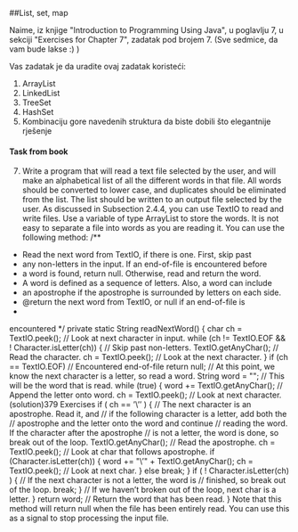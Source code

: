 ##List, set, map

Naime, iz knjige "Introduction to Programming Using Java", u poglavlju 7, u sekciji "Exercises for Chapter 7", zadatak pod brojem 7.
(Sve sedmice, da vam bude lakse :) )

Vas zadatak je da uradite ovaj zadatak koristeći:
1. ArrayList
2. LinkedList
3. TreeSet
4. HashSet
5. Kombinaciju gore navedenih struktura da biste dobili što elegantnije rješenje

#### Task from book
7. Write a program that will read a text file selected by the user, and will make an alphabetical
list of all the different words in that file. All words should be converted to lower case, and
duplicates should be eliminated from the list. The list should be written to an output file
selected by the user. As discussed in Subsection 2.4.4, you can use TextIO to read and
write files. Use a variable of type ArrayList<String> to store the words. It is not easy to
separate a file into words as you are reading it. You can use the following method:
/**
* Read the next word from TextIO, if there is one. First, skip past
* any non-letters in the input. If an end-of-file is encountered before
* a word is found, return null. Otherwise, read and return the word.
* A word is defined as a sequence of letters. Also, a word can include
* an apostrophe if the apostrophe is surrounded by letters on each side.
* @return the next word from TextIO, or null if an end-of-file is
*
encountered
*/
private static String readNextWord() {
char ch = TextIO.peek(); // Look at next character in input.
while (ch != TextIO.EOF && ! Character.isLetter(ch)) {
// Skip past non-letters.
TextIO.getAnyChar(); // Read the character.
ch = TextIO.peek();
// Look at the next character.
}
if (ch == TextIO.EOF) // Encountered end-of-file
return null;
// At this point, we know the next character is a letter, so read a word.
String word = ""; // This will be the word that is read.
while (true) {
word += TextIO.getAnyChar(); // Append the letter onto word.
ch = TextIO.peek(); // Look at next character.
(solution)379
Exercises
if ( ch == ’\’’ ) {
// The next character is an apostrophe. Read it, and
// if the following character is a letter, add both the
// apostrophe and the letter onto the word and continue
// reading the word. If the character after the apostrophe
// is not a letter, the word is done, so break out of the loop.
TextIO.getAnyChar();
// Read the apostrophe.
ch = TextIO.peek();
// Look at char that follows apostrophe.
if (Character.isLetter(ch)) {
word += "\’" + TextIO.getAnyChar();
ch = TextIO.peek(); // Look at next char.
}
else
break;
}
if ( ! Character.isLetter(ch) ) {
// If the next character is not a letter, the word is
// finished, so break out of the loop.
break;
}
// If we haven’t broken out of the loop, next char is a letter.
}
return word;
// Return the word that has been read.
}
Note that this method will return null when the file has been entirely read. You can use
this as a signal to stop processing the input file.